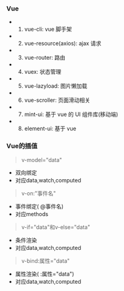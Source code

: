 ### Vue
- 1) vue-cli: vue 脚手架
- 2) vue-resource(axios): ajax 请求
- 3) vue-router: 路由
- 4) vuex: 状态管理
- 5) vue-lazyload: 图片懒加载
- 6) vue-scroller: 页面滑动相关
- 7) mint-ui: 基于 vue 的 UI 组件库(移动端)
- 8) element-ui: 基于 vue 

### Vue的插值
>v-model="data"	
- 双向绑定
- 对应data,watch,computed

>v-on:"事件名"
- 事件绑定( @事件名)
- 对应methods

>v-if="data"和v-else="data"
- 条件渲染
- 对应data,watch,computed

>v-bind:属性="data"
- 属性渲染( :属性="data")
- 对应data,watch,computed

